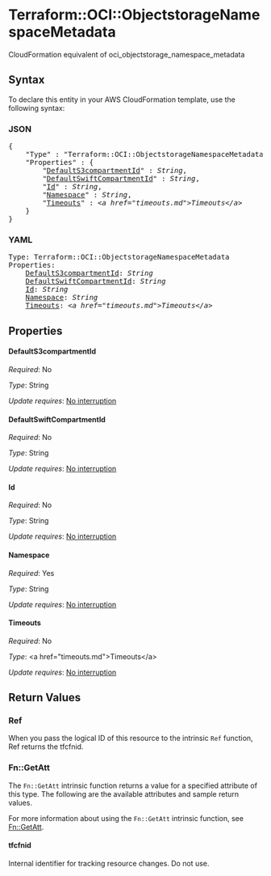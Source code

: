 # Terraform::OCI::ObjectstorageNamespaceMetadata

CloudFormation equivalent of oci_objectstorage_namespace_metadata

## Syntax

To declare this entity in your AWS CloudFormation template, use the following syntax:

### JSON

<pre>
{
    "Type" : "Terraform::OCI::ObjectstorageNamespaceMetadata",
    "Properties" : {
        "<a href="#defaults3compartmentid" title="DefaultS3compartmentId">DefaultS3compartmentId</a>" : <i>String</i>,
        "<a href="#defaultswiftcompartmentid" title="DefaultSwiftCompartmentId">DefaultSwiftCompartmentId</a>" : <i>String</i>,
        "<a href="#id" title="Id">Id</a>" : <i>String</i>,
        "<a href="#namespace" title="Namespace">Namespace</a>" : <i>String</i>,
        "<a href="#timeouts" title="Timeouts">Timeouts</a>" : <i>&lt;a href=&#34;timeouts.md&#34;&gt;Timeouts&lt;/a&gt;</i>
    }
}
</pre>

### YAML

<pre>
Type: Terraform::OCI::ObjectstorageNamespaceMetadata
Properties:
    <a href="#defaults3compartmentid" title="DefaultS3compartmentId">DefaultS3compartmentId</a>: <i>String</i>
    <a href="#defaultswiftcompartmentid" title="DefaultSwiftCompartmentId">DefaultSwiftCompartmentId</a>: <i>String</i>
    <a href="#id" title="Id">Id</a>: <i>String</i>
    <a href="#namespace" title="Namespace">Namespace</a>: <i>String</i>
    <a href="#timeouts" title="Timeouts">Timeouts</a>: <i>&lt;a href=&#34;timeouts.md&#34;&gt;Timeouts&lt;/a&gt;</i>
</pre>

## Properties

#### DefaultS3compartmentId

_Required_: No

_Type_: String

_Update requires_: [No interruption](https://docs.aws.amazon.com/AWSCloudFormation/latest/UserGuide/using-cfn-updating-stacks-update-behaviors.html#update-no-interrupt)

#### DefaultSwiftCompartmentId

_Required_: No

_Type_: String

_Update requires_: [No interruption](https://docs.aws.amazon.com/AWSCloudFormation/latest/UserGuide/using-cfn-updating-stacks-update-behaviors.html#update-no-interrupt)

#### Id

_Required_: No

_Type_: String

_Update requires_: [No interruption](https://docs.aws.amazon.com/AWSCloudFormation/latest/UserGuide/using-cfn-updating-stacks-update-behaviors.html#update-no-interrupt)

#### Namespace

_Required_: Yes

_Type_: String

_Update requires_: [No interruption](https://docs.aws.amazon.com/AWSCloudFormation/latest/UserGuide/using-cfn-updating-stacks-update-behaviors.html#update-no-interrupt)

#### Timeouts

_Required_: No

_Type_: &lt;a href=&#34;timeouts.md&#34;&gt;Timeouts&lt;/a&gt;

_Update requires_: [No interruption](https://docs.aws.amazon.com/AWSCloudFormation/latest/UserGuide/using-cfn-updating-stacks-update-behaviors.html#update-no-interrupt)

## Return Values

### Ref

When you pass the logical ID of this resource to the intrinsic `Ref` function, Ref returns the tfcfnid.

### Fn::GetAtt

The `Fn::GetAtt` intrinsic function returns a value for a specified attribute of this type. The following are the available attributes and sample return values.

For more information about using the `Fn::GetAtt` intrinsic function, see [Fn::GetAtt](https://docs.aws.amazon.com/AWSCloudFormation/latest/UserGuide/intrinsic-function-reference-getatt.html).

#### tfcfnid

Internal identifier for tracking resource changes. Do not use.

